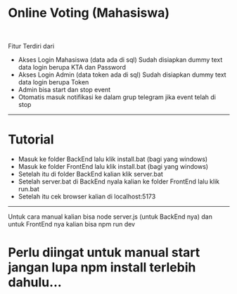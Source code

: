 <h1>Online Voting (Mahasiswa)</h1>
<br>

Fitur Terdiri dari
<ul>
  <li>Akses Login Mahasiswa (data ada di sql) Sudah disiapkan dummy text data login berupa KTA dan Password</li>
  <li>Akses Login Admin (data token ada di sql) Sudah disiapkan dummy text data login berupa Token</li>
  <li>Admin bisa start dan stop event</li>
  <li>Otomatis masuk notifikasi ke dalam grup telegram jika event telah di stop</li>
</ul>
<hr>
<h1>Tutorial</h1>
<ul>
  <li>Masuk ke folder BackEnd lalu klik install.bat (bagi yang windows)</li>
  <li>Masuk ke folder FrontEnd lalu klik install.bat (bagi yang windows)</li>
  <li>Setelah itu di folder BackEnd kalian klik server.bat</li>
  <li>Setelah server.bat di BackEnd nyala kalian ke folder FrontEnd lalu klik run.bat</li>
  <li>Setelah itu cek browser kalian di localhost:5173</li>
</ul>
<hr>
Untuk cara manual kalian bisa node server.js (untuk BackEnd nya) dan untuk FrontEnd nya
kalian bisa npm run dev 
<br>
<h1>Perlu diingat untuk manual start jangan lupa npm install terlebih dahulu...</h1>